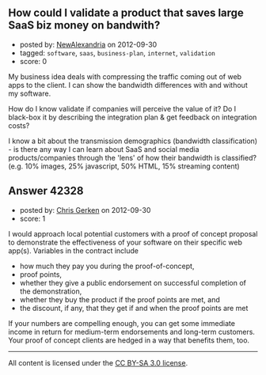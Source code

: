 ## How could I validate a product that saves large SaaS biz money on bandwith?

- posted by: [NewAlexandria](https://stackexchange.com/users/-1/19921-newalexandria) on 2012-09-30
- tagged: `software`, `saas`, `business-plan`, `internet`, `validation`
- score: 0

My business idea deals with compressing the traffic coming out of web apps to the client.  I can show the bandwidth differences with and without my software.

How do I know validate if companies will perceive the value of it?  Do I black-box it by describing the integration plan & get feedback on integration costs?  

I know a bit about the transmission demographics (bandwidth classification) - is there any way I can learn about SaaS and social media products/companies through the 'lens' of how their bandwidth is classified?  (e.g. 10% images, 25% javascript, 50% HTML, 15% streaming content)


## Answer 42328

- posted by: [Chris Gerken](https://stackexchange.com/users/-1/19916-chris-gerken) on 2012-09-30
- score: 1

I would approach local potential customers with a proof of concept proposal to demonstrate the effectiveness of your software on their specific web app(s).  Variables in the contract include 

 - how much they pay you during the proof-of-concept, 
 - proof points,
 - whether they give a public endorsement on successful completion of the demonstration,
 - whether they buy the product if the proof points are met, and 
 - the discount, if any, that they get if and when the proof points are met 

If your numbers are compelling enough, you can get some immediate income in return for medium-term endorsements and long-term customers.  Your proof of concept clients are hedged in a way that benefits them, too. 



---

All content is licensed under the [CC BY-SA 3.0 license](https://creativecommons.org/licenses/by-sa/3.0/).
